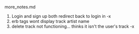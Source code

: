 more_notes.md


1. Login and sign up both redirect back to login in     -x
2. erb tags wont display track artist name   
3. delete track not functioning... thinks it isn't the user's track -x